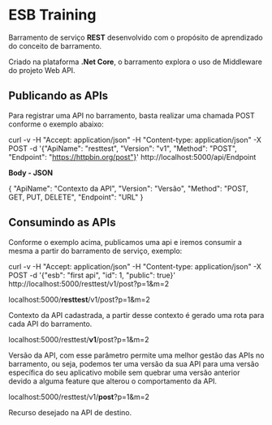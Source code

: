 ESB Training
===================


Barramento de serviço **REST** desenvolvido com o propósito de aprendizado do conceito de barramento.

Criado na plataforma **.Net Core**, o barramento explora o uso de Middleware do projeto Web API.

Publicando as APIs
-------
Para registrar uma API no barramento, basta realizar uma chamada POST conforme o exemplo abaixo:


curl -v -H "Accept: application/json" -H "Content-type: application/json" -X POST -d '{"ApiName": "resttest", "Version": "v1", "Method": "POST", "Endpoint": "https://httpbin.org/post"}'  http://localhost:5000/api/Endpoint

**Body - JSON**

{
  "ApiName": "Contexto da API",
  "Version": "Versão",
  "Method": "POST, GET, PUT, DELETE",
  "Endpoint": "URL"
}

Consumindo as APIs
-------
Conforme o exemplo acima, publicamos uma api e iremos consumir a mesma a partir do barramento de serviço, exemplo:

curl -v -H "Accept: application/json" -H "Content-type: application/json" -X POST -d '{"esb": "first api", "id": 1, "public": true}'  http://localhost:5000/resttest/v1/post?p=1&m=2

localhost:5000/**resttest**/v1/post?p=1&m=2

Contexto da API cadastrada, a partir desse contexto é gerado uma rota para cada API do barramento.

localhost:5000/resttest/**v1**/post?p=1&m=2

Versão da API, com esse parâmetro permite uma melhor gestão das APIs no barramento, ou seja, podemos ter uma versão da sua API para uma versão específica do seu aplicativo mobile sem quebrar uma versão anterior devido a alguma feature que alterou o comportamento da API.

localhost:5000/resttest/v1/**post**?p=1&m=2

Recurso desejado na API de destino.

